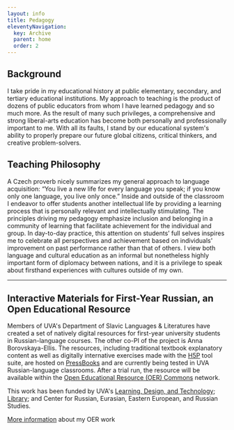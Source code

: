 ```yaml
---
layout: info
title: Pedagogy
eleventyNavigation:
  key: Archive 
  parent: home
  order: 2
---
```


## Background 

I take pride in my educational history at public elementary, secondary, and tertiary educational institutions. My approach to teaching is the product of dozens of public educators from whom I have learned pedagogy and so much more. As the result of many such privileges, a comprehensive and strong liberal-arts education has become both personally and professionally important to me. With all its faults, I stand by our educational system's ability to properly prepare our future global citizens, critical thinkers, and creative problem-solvers.

## Teaching Philosophy

A Czech proverb nicely summarizes my general approach to language acquisition: “You live a new life for every language you speak; if you know only one language, you live only once.” Inside and outside of the classroom I endeavor to offer students another intellectual life by providing a learning process that is personally relevant and intellectually stimulating. The principles driving my pedagogy emphasize inclusion and belonging in a community of learning that facilitate achievement for the individual and group. In day-to-day practice, this attention on students’ full selves inspires me to celebrate all perspectives and achievement based on individuals' improvement on past performance rather than that of others. I view both language and cultural education as an informal but nonetheless highly important form of diplomacy between nations, and it is a privilege to speak about firsthand experiences with cultures outside of my own.

___

## Interactive Materials for First-Year Russian, an Open Educational Resource 

Members of UVA's Department of Slavic Languages & Literatures have created a set of natively digital resources for first-year university students in Russian-language courses. The other co-PI of the project is Anna Borovskaya-Ellis. The resources, including traditional textbook explanatory content as well as digitally internative exercises made with the [H5P](https://h5p.com/) tool suite, are hosted on [PressBooks](https://pressbooks.com/) and are currently being tested in UVA Russian-language classrooms. After a trial run, the resource will be available within the [Open Educational Resource (OER) Commons](https://www.oercommons.org/) network.

This work has been funded by UVA's [Learning, Design, and Technology](https://learningdesign.as.virginia.edu/); [Library](https://www.library.virginia.edu/); and Center for Russian, Eurasian, Eastern European, and Russian Studies.

[More information](/h5p-oer.html) about my OER work